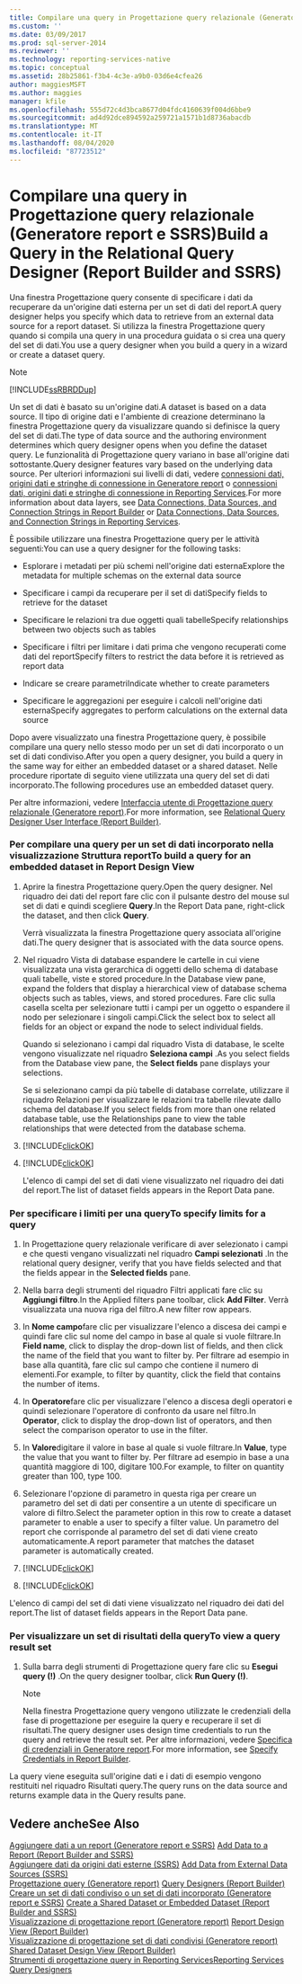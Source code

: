 ```yaml
---
title: Compilare una query in Progettazione query relazionale (Generatore report e SSRS) | Microsoft Docs
ms.custom: ''
ms.date: 03/09/2017
ms.prod: sql-server-2014
ms.reviewer: ''
ms.technology: reporting-services-native
ms.topic: conceptual
ms.assetid: 28b25861-f3b4-4c3e-a9b0-03d6e4cfea26
author: maggiesMSFT
ms.author: maggies
manager: kfile
ms.openlocfilehash: 555d72c4d3bca8677d04fdc4160639f004d6bbe9
ms.sourcegitcommit: ad4d92dce894592a259721a1571b1d8736abacdb
ms.translationtype: MT
ms.contentlocale: it-IT
ms.lasthandoff: 08/04/2020
ms.locfileid: "87723512"
---
```

# <a name="build-a-query-in-the-relational-query-designer-report-builder-and-ssrs"></a><span data-ttu-id="95c53-102">Compilare una query in Progettazione query relazionale (Generatore report e SSRS)</span><span class="sxs-lookup"><span data-stu-id="95c53-102">Build a Query in the Relational Query Designer (Report Builder and SSRS)</span></span>
  <span data-ttu-id="95c53-103">Una finestra Progettazione query consente di specificare i dati da recuperare da un'origine dati esterna per un set di dati del report.</span><span class="sxs-lookup"><span data-stu-id="95c53-103">A query designer helps you specify which data to retrieve from an external data source for a report dataset.</span></span> <span data-ttu-id="95c53-104">Si utilizza la finestra Progettazione query quando si compila una query in una procedura guidata o si crea una query del set di dati.</span><span class="sxs-lookup"><span data-stu-id="95c53-104">You use a query designer when you build a query in a wizard or create a dataset query.</span></span>  
  
> [!NOTE]  
>  [!INCLUDE[ssRBRDDup](../../includes/ssrbrddup-md.md)]  
  
 <span data-ttu-id="95c53-105">Un set di dati è basato su un'origine dati.</span><span class="sxs-lookup"><span data-stu-id="95c53-105">A dataset is based on a data source.</span></span> <span data-ttu-id="95c53-106">Il tipo di origine dati e l'ambiente di creazione determinano la finestra Progettazione query da visualizzare quando si definisce la query del set di dati.</span><span class="sxs-lookup"><span data-stu-id="95c53-106">The type of data source and the authoring environment determines which query designer opens when you define the dataset query.</span></span> <span data-ttu-id="95c53-107">Le funzionalità di Progettazione query variano in base all'origine dati sottostante.</span><span class="sxs-lookup"><span data-stu-id="95c53-107">Query designer features vary based on the underlying data source.</span></span> <span data-ttu-id="95c53-108">Per ulteriori informazioni sui livelli di dati, vedere [connessioni dati, origini dati e stringhe di connessione in Generatore report](../data-connections-data-sources-and-connection-strings-in-report-builder.md) o [connessioni dati, origini dati e stringhe di connessione in Reporting Services](../data-connections-data-sources-and-connection-strings-in-reporting-services.md).</span><span class="sxs-lookup"><span data-stu-id="95c53-108">For more information about data layers, see [Data Connections, Data Sources, and Connection Strings in Report Builder](../data-connections-data-sources-and-connection-strings-in-report-builder.md) or [Data Connections, Data Sources, and Connection Strings in Reporting Services](../data-connections-data-sources-and-connection-strings-in-reporting-services.md).</span></span>  
  
 <span data-ttu-id="95c53-109">È possibile utilizzare una finestra Progettazione query per le attività seguenti:</span><span class="sxs-lookup"><span data-stu-id="95c53-109">You can use a query designer for the following tasks:</span></span>  
  
-   <span data-ttu-id="95c53-110">Esplorare i metadati per più schemi nell'origine dati esterna</span><span class="sxs-lookup"><span data-stu-id="95c53-110">Explore the metadata for multiple schemas on the external data source</span></span>  
  
-   <span data-ttu-id="95c53-111">Specificare i campi da recuperare per il set di dati</span><span class="sxs-lookup"><span data-stu-id="95c53-111">Specify fields to retrieve for the dataset</span></span>  
  
-   <span data-ttu-id="95c53-112">Specificare le relazioni tra due oggetti quali tabelle</span><span class="sxs-lookup"><span data-stu-id="95c53-112">Specify relationships between two objects such as tables</span></span>  
  
-   <span data-ttu-id="95c53-113">Specificare i filtri per limitare i dati prima che vengono recuperati come dati del report</span><span class="sxs-lookup"><span data-stu-id="95c53-113">Specify filters to restrict the data before it is retrieved as report data</span></span>  
  
-   <span data-ttu-id="95c53-114">Indicare se creare parametri</span><span class="sxs-lookup"><span data-stu-id="95c53-114">Indicate whether to create parameters</span></span>  
  
-   <span data-ttu-id="95c53-115">Specificare le aggregazioni per eseguire i calcoli nell'origine dati esterna</span><span class="sxs-lookup"><span data-stu-id="95c53-115">Specify aggregates to perform calculations on the external data source</span></span>  
  
 <span data-ttu-id="95c53-116">Dopo avere visualizzato una finestra Progettazione query, è possibile compilare una query nello stesso modo per un set di dati incorporato o un set di dati condiviso.</span><span class="sxs-lookup"><span data-stu-id="95c53-116">After you open a query designer, you build a query in the same way for either an embedded dataset or a shared dataset.</span></span> <span data-ttu-id="95c53-117">Nelle procedure riportate di seguito viene utilizzata una query del set di dati incorporato.</span><span class="sxs-lookup"><span data-stu-id="95c53-117">The following procedures use an embedded dataset query.</span></span>  
  
 <span data-ttu-id="95c53-118">Per altre informazioni, vedere [Interfaccia utente di Progettazione query relazionale &#40;Generatore report&#41;](relational-query-designer-user-interface-report-builder.md).</span><span class="sxs-lookup"><span data-stu-id="95c53-118">For more information, see [Relational Query Designer User Interface &#40;Report Builder&#41;](relational-query-designer-user-interface-report-builder.md).</span></span>  
  
### <a name="to-build-a-query-for-an-embedded-dataset-in-report-design-view"></a><span data-ttu-id="95c53-119">Per compilare una query per un set di dati incorporato nella visualizzazione Struttura report</span><span class="sxs-lookup"><span data-stu-id="95c53-119">To build a query for an embedded dataset in Report Design View</span></span>  
  
1.  <span data-ttu-id="95c53-120">Aprire la finestra Progettazione query.</span><span class="sxs-lookup"><span data-stu-id="95c53-120">Open the query designer.</span></span> <span data-ttu-id="95c53-121">Nel riquadro dei dati del report fare clic con il pulsante destro del mouse sul set di dati e quindi scegliere **Query**.</span><span class="sxs-lookup"><span data-stu-id="95c53-121">In the Report Data pane, right-click the dataset, and then click **Query**.</span></span>  
  
     <span data-ttu-id="95c53-122">Verrà visualizzata la finestra Progettazione query associata all'origine dati.</span><span class="sxs-lookup"><span data-stu-id="95c53-122">The query designer that is associated with the data source opens.</span></span>  
  
2.  <span data-ttu-id="95c53-123">Nel riquadro Vista di database espandere le cartelle in cui viene visualizzata una vista gerarchica di oggetti dello schema di database quali tabelle, viste e stored procedure.</span><span class="sxs-lookup"><span data-stu-id="95c53-123">In the Database view pane, expand the folders that display a hierarchical view of database schema objects such as tables, views, and stored procedures.</span></span> <span data-ttu-id="95c53-124">Fare clic sulla casella scelta per selezionare tutti i campi per un oggetto o espandere il nodo per selezionare i singoli campi.</span><span class="sxs-lookup"><span data-stu-id="95c53-124">Click the select box to select all fields for an object or expand the node to select individual fields.</span></span>  
  
     <span data-ttu-id="95c53-125">Quando si selezionano i campi dal riquadro Vista di database, le scelte vengono visualizzate nel riquadro **Seleziona campi** .</span><span class="sxs-lookup"><span data-stu-id="95c53-125">As you select fields from the Database view pane, the **Select fields** pane displays your selections.</span></span>  
  
     <span data-ttu-id="95c53-126">Se si selezionano campi da più tabelle di database correlate, utilizzare il riquadro Relazioni per visualizzare le relazioni tra tabelle rilevate dallo schema del database.</span><span class="sxs-lookup"><span data-stu-id="95c53-126">If you select fields from more than one related database table, use the Relationships pane to view the table relationships that were detected from the database schema.</span></span>  
  
3.  [!INCLUDE[clickOK](../../includes/clickok-md.md)]  
  
4.  [!INCLUDE[clickOK](../../includes/clickok-md.md)]  
  
     <span data-ttu-id="95c53-127">L'elenco di campi del set di dati viene visualizzato nel riquadro dei dati del report.</span><span class="sxs-lookup"><span data-stu-id="95c53-127">The list of dataset fields appears in the Report Data pane.</span></span>  
  
### <a name="to-specify-limits-for-a-query"></a><span data-ttu-id="95c53-128">Per specificare i limiti per una query</span><span class="sxs-lookup"><span data-stu-id="95c53-128">To specify limits for a query</span></span>  
  
1.  <span data-ttu-id="95c53-129">In Progettazione query relazionale verificare di aver selezionato i campi e che questi vengano visualizzati nel riquadro **Campi selezionati** .</span><span class="sxs-lookup"><span data-stu-id="95c53-129">In the relational query designer, verify that you have fields selected and that the fields appear in the **Selected fields** pane.</span></span>  
  
2.  <span data-ttu-id="95c53-130">Nella barra degli strumenti del riquadro Filtri applicati fare clic su **Aggiungi filtro**.</span><span class="sxs-lookup"><span data-stu-id="95c53-130">In the Applied filters pane toolbar, click **Add Filter**.</span></span> <span data-ttu-id="95c53-131">Verrà visualizzata una nuova riga del filtro.</span><span class="sxs-lookup"><span data-stu-id="95c53-131">A new filter row appears.</span></span>  
  
3.  <span data-ttu-id="95c53-132">In **Nome campo**fare clic per visualizzare l'elenco a discesa dei campi e quindi fare clic sul nome del campo in base al quale si vuole filtrare.</span><span class="sxs-lookup"><span data-stu-id="95c53-132">In **Field name**, click to display the drop-down list of fields, and then click the name of the field that you want to filter by.</span></span> <span data-ttu-id="95c53-133">Per filtrare ad esempio in base alla quantità, fare clic sul campo che contiene il numero di elementi.</span><span class="sxs-lookup"><span data-stu-id="95c53-133">For example, to filter by quantity, click the field that contains the number of items.</span></span>  
  
4.  <span data-ttu-id="95c53-134">In **Operatore**fare clic per visualizzare l'elenco a discesa degli operatori e quindi selezionare l'operatore di confronto da usare nel filtro.</span><span class="sxs-lookup"><span data-stu-id="95c53-134">In **Operator**, click to display the drop-down list of operators, and then select the comparison operator to use in the filter.</span></span>  
  
5.  <span data-ttu-id="95c53-135">In **Valore**digitare il valore in base al quale si vuole filtrare.</span><span class="sxs-lookup"><span data-stu-id="95c53-135">In **Value**, type the value that you want to filter by.</span></span> <span data-ttu-id="95c53-136">Per filtrare ad esempio in base a una quantità maggiore di 100, digitare 100.</span><span class="sxs-lookup"><span data-stu-id="95c53-136">For example, to filter on quantity greater than 100, type 100.</span></span>  
  
6.  <span data-ttu-id="95c53-137">Selezionare l'opzione di parametro in questa riga per creare un parametro del set di dati per consentire a un utente di specificare un valore di filtro.</span><span class="sxs-lookup"><span data-stu-id="95c53-137">Select the parameter option in this row to create a dataset parameter to enable a user to specify a filter value.</span></span> <span data-ttu-id="95c53-138">Un parametro del report che corrisponde al parametro del set di dati viene creato automaticamente.</span><span class="sxs-lookup"><span data-stu-id="95c53-138">A report parameter that matches the dataset parameter is automatically created.</span></span>  
  
7.  [!INCLUDE[clickOK](../../includes/clickok-md.md)]  
  
8.  [!INCLUDE[clickOK](../../includes/clickok-md.md)]  
  
 <span data-ttu-id="95c53-139">L'elenco di campi del set di dati viene visualizzato nel riquadro dei dati del report.</span><span class="sxs-lookup"><span data-stu-id="95c53-139">The list of dataset fields appears in the Report Data pane.</span></span>  
  
### <a name="to-view-a-query-result-set"></a><span data-ttu-id="95c53-140">Per visualizzare un set di risultati della query</span><span class="sxs-lookup"><span data-stu-id="95c53-140">To view a query result set</span></span>  
  
1.  <span data-ttu-id="95c53-141">Sulla barra degli strumenti di Progettazione query fare clic su **Esegui query (!)** .</span><span class="sxs-lookup"><span data-stu-id="95c53-141">On the query designer toolbar, click **Run Query (!)**.</span></span>  
  
    > [!NOTE]  
    >  <span data-ttu-id="95c53-142">Nella finestra Progettazione query vengono utilizzate le credenziali della fase di progettazione per eseguire la query e recuperare il set di risultati.</span><span class="sxs-lookup"><span data-stu-id="95c53-142">The query designer uses design time credentials to run the query and retrieve the result set.</span></span> <span data-ttu-id="95c53-143">Per altre informazioni, vedere [Specifica di credenziali in Generatore report](../specify-credentials-in-report-builder.md).</span><span class="sxs-lookup"><span data-stu-id="95c53-143">For more information, see [Specify Credentials in Report Builder](../specify-credentials-in-report-builder.md).</span></span>  
  
 <span data-ttu-id="95c53-144">La query viene eseguita sull'origine dati e i dati di esempio vengono restituiti nel riquadro Risultati query.</span><span class="sxs-lookup"><span data-stu-id="95c53-144">The query runs on the data source and returns example data in the Query results pane.</span></span>  
  
## <a name="see-also"></a><span data-ttu-id="95c53-145">Vedere anche</span><span class="sxs-lookup"><span data-stu-id="95c53-145">See Also</span></span>  
 <span data-ttu-id="95c53-146">[Aggiungere dati a un report &#40;Generatore report e SSRS&#41;](report-datasets-ssrs.md) </span><span class="sxs-lookup"><span data-stu-id="95c53-146">[Add Data to a Report &#40;Report Builder and SSRS&#41;](report-datasets-ssrs.md) </span></span>  
 <span data-ttu-id="95c53-147">[Aggiungere dati da origini dati esterne &#40;SSRS&#41;](add-data-from-external-data-sources-ssrs.md) </span><span class="sxs-lookup"><span data-stu-id="95c53-147">[Add Data from External Data Sources &#40;SSRS&#41;](add-data-from-external-data-sources-ssrs.md) </span></span>  
 <span data-ttu-id="95c53-148">[Progettazione query &#40;Generatore report&#41;](../query-designers-report-builder.md) </span><span class="sxs-lookup"><span data-stu-id="95c53-148">[Query Designers &#40;Report Builder&#41;](../query-designers-report-builder.md) </span></span>  
 <span data-ttu-id="95c53-149">[Creare un set di dati condiviso o un set di dati incorporato &#40;Generatore report e SSRS&#41;](create-a-shared-dataset-or-embedded-dataset-report-builder-and-ssrs.md) </span><span class="sxs-lookup"><span data-stu-id="95c53-149">[Create a Shared Dataset or Embedded Dataset &#40;Report Builder and SSRS&#41;](create-a-shared-dataset-or-embedded-dataset-report-builder-and-ssrs.md) </span></span>  
 <span data-ttu-id="95c53-150">[Visualizzazione di progettazione report &#40;Generatore report&#41;](../report-builder/report-design-view-report-builder.md) </span><span class="sxs-lookup"><span data-stu-id="95c53-150">[Report Design View &#40;Report Builder&#41;](../report-builder/report-design-view-report-builder.md) </span></span>  
 <span data-ttu-id="95c53-151">[Visualizzazione di progettazione set di dati condivisi &#40;Generatore report&#41;](../report-builder/shared-dataset-design-view-report-builder.md) </span><span class="sxs-lookup"><span data-stu-id="95c53-151">[Shared Dataset Design View &#40;Report Builder&#41;](../report-builder/shared-dataset-design-view-report-builder.md) </span></span>  
 [<span data-ttu-id="95c53-152">Strumenti di progettazione query in Reporting Services</span><span class="sxs-lookup"><span data-stu-id="95c53-152">Reporting Services Query Designers</span></span>](../reporting-services-query-designers.md)  
  
  
